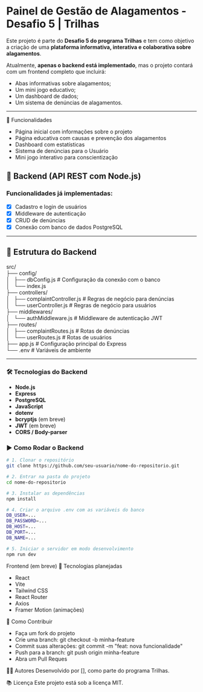 # Painel de Gestão de Alagamentos - Desafio 5 | Trilhas

Este projeto é parte do **Desafio 5 do programa Trilhas** e tem como objetivo a criação de uma **plataforma informativa, interativa e colaborativa sobre alagamentos**.  

Atualmente, **apenas o backend está implementado**, mas o projeto contará com um frontend completo que incluirá:
- Abas informativas sobre alagamentos;
- Um mini jogo educativo;
- Um dashboard de dados;
- Um sistema de denúncias de alagamentos.

---

🎯 Funcionalidades
- Página inicial com informações sobre o projeto
- Página educativa com causas e prevenção dos alagamentos
- Dashboard com estatísticas
- Sistema de denúncias para o Usuário
- Mini jogo interativo para conscientização


## 🔧 Backend (API REST com Node.js)

### Funcionalidades já implementadas:

- [x] Cadastro e login de usuários
- [x] Middleware de autenticação
- [x] CRUD de denúncias
- [x] Conexão com banco de dados PostgreSQL

---

## 📁 Estrutura do Backend

src/  
├── config/  
│   ├── dbConfig.js # Configuração da conexão com o banco  
│   └── index.js  
├── controllers/  
│   ├── complaintController.js # Regras de negócio para denúncias  
│   └── userController.js # Regras de negócio para usuários  
├── middlewares/  
│   └── authMiddleware.js # Middleware de autenticação JWT  
├── routes/  
│   ├── complaintRoutes.js # Rotas de denúncias  
│   └── userRoutes.js # Rotas de usuários  
├── app.js # Configuração principal do Express  
└── .env # Variáveis de ambiente  

---

### 🛠️ Tecnologias do Backend

- **Node.js**
- **Express**
- **PostgreSQL**
- **JavaScript**
- **dotenv**
- **bcryptjs** (em breve)
- **JWT** (em breve)
- **CORS / Body-parser**

### ▶️ Como Rodar o Backend

```bash
# 1. Clonar o repositório
git clone https://github.com/seu-usuario/nome-do-repositorio.git

# 2. Entrar na pasta do projeto
cd nome-do-repositorio

# 3. Instalar as dependências
npm install

# 4. Criar o arquivo .env com as variáveis do banco
DB_USER=...
DB_PASSWORD=...
DB_HOST=...
DB_PORT=...
DB_NAME=...

# 5. Iniciar o servidor em modo desenvolvimento
npm run dev
```
Frontend (em breve)
🔧 Tecnologias planejadas
- React
- Vite
- Tailwind CSS
- React Router
- Axios
- Framer Motion (animações)


🤝 Como Contribuir
- Faça um fork do projeto
- Crie uma branch: git checkout -b minha-feature
- Commit suas alterações: git commit -m "feat: nova funcionalidade"
- Push para a branch: git push origin minha-feature
- Abra um Pull Reques



👨‍💻 Autores
Desenvolvido por [], como parte do programa Trilhas.


📚 Licença
Este projeto está sob a licença MIT.
